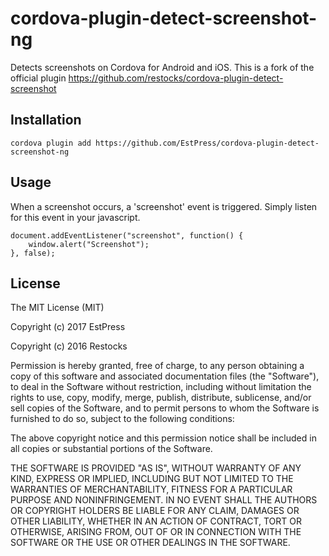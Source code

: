 # cordova-plugin-detect-screenshot-ng
Detects screenshots on Cordova for Android and iOS. This is a fork of the official plugin https://github.com/restocks/cordova-plugin-detect-screenshot

## Installation
`cordova plugin add https://github.com/EstPress/cordova-plugin-detect-screenshot-ng`

## Usage
When a screenshot occurs, a 'screenshot' event is triggered. Simply listen for this event in your javascript.

    document.addEventListener("screenshot", function() {
        window.alert("Screenshot");
    }, false);
    
## License 
The MIT License (MIT)

Copyright (c) 2017 EstPress

Copyright (c) 2016 Restocks

Permission is hereby granted, free of charge, to any person obtaining a copy
of this software and associated documentation files (the "Software"), to deal
in the Software without restriction, including without limitation the rights
to use, copy, modify, merge, publish, distribute, sublicense, and/or sell
copies of the Software, and to permit persons to whom the Software is
furnished to do so, subject to the following conditions:

The above copyright notice and this permission notice shall be included in all
copies or substantial portions of the Software.

THE SOFTWARE IS PROVIDED "AS IS", WITHOUT WARRANTY OF ANY KIND, EXPRESS OR
IMPLIED, INCLUDING BUT NOT LIMITED TO THE WARRANTIES OF MERCHANTABILITY,
FITNESS FOR A PARTICULAR PURPOSE AND NONINFRINGEMENT. IN NO EVENT SHALL THE
AUTHORS OR COPYRIGHT HOLDERS BE LIABLE FOR ANY CLAIM, DAMAGES OR OTHER
LIABILITY, WHETHER IN AN ACTION OF CONTRACT, TORT OR OTHERWISE, ARISING FROM,
OUT OF OR IN CONNECTION WITH THE SOFTWARE OR THE USE OR OTHER DEALINGS IN THE
SOFTWARE.
